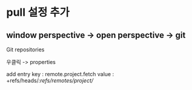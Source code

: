 # pull 설정 추가

## window perspective -> open perspective -> git 

Git repositories 

우클릭 -> properties

add entry 
key : remote.project.fetch
value : +refs/heads/*:refs/remotes/project/*
